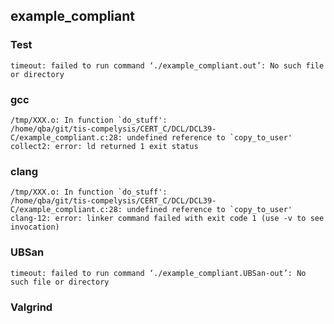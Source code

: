 ## example_compliant
### Test
```
timeout: failed to run command ‘./example_compliant.out’: No such file or directory
```
### gcc
```
/tmp/XXX.o: In function `do_stuff':
/home/qba/git/tis-compelysis/CERT_C/DCL/DCL39-C/example_compliant.c:28: undefined reference to `copy_to_user'
collect2: error: ld returned 1 exit status
```
### clang
```
/tmp/XXX.o: In function `do_stuff':
/home/qba/git/tis-compelysis/CERT_C/DCL/DCL39-C/example_compliant.c:28: undefined reference to `copy_to_user'
clang-12: error: linker command failed with exit code 1 (use -v to see invocation)
```
### UBSan
```
timeout: failed to run command ‘./example_compliant.UBSan-out’: No such file or directory
```
### Valgrind
```
```
